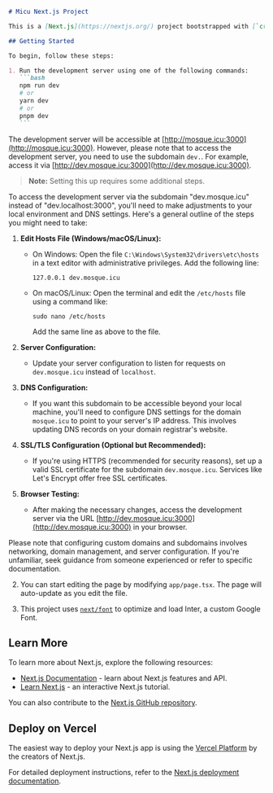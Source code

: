 ````markdown
# Micu Next.js Project

This is a [Next.js](https://nextjs.org/) project bootstrapped with [`create-next-app`](https://github.com/vercel/next.js/tree/canary/packages/create-next-app).

## Getting Started

To begin, follow these steps:

1. Run the development server using one of the following commands:
   ```bash
   npm run dev
   # or
   yarn dev
   # or
   pnpm dev
   ```
````

The development server will be accessible at [http://mosque.icu:3000](http://mosque.icu:3000). However, please note that to access the development server, you need to use the subdomain `dev.`. For example, access it via [http://dev.mosque.icu:3000](http://dev.mosque.icu:3000).

> **Note:** Setting this up requires some additional steps.

To access the development server via the subdomain "dev.mosque.icu" instead of "dev.localhost:3000", you'll need to make adjustments to your local environment and DNS settings. Here's a general outline of the steps you might need to take:

1.  **Edit Hosts File (Windows/macOS/Linux):**

    - On Windows: Open the file `C:\Windows\System32\drivers\etc\hosts` in a text editor with administrative privileges. Add the following line:
      ```
      127.0.0.1 dev.mosque.icu
      ```
    - On macOS/Linux: Open the terminal and edit the `/etc/hosts` file using a command like:
      ```
      sudo nano /etc/hosts
      ```
      Add the same line as above to the file.

2.  **Server Configuration:**

    - Update your server configuration to listen for requests on `dev.mosque.icu` instead of `localhost`.

3.  **DNS Configuration:**

    - If you want this subdomain to be accessible beyond your local machine, you'll need to configure DNS settings for the domain `mosque.icu` to point to your server's IP address. This involves updating DNS records on your domain registrar's website.

4.  **SSL/TLS Configuration (Optional but Recommended):**

    - If you're using HTTPS (recommended for security reasons), set up a valid SSL certificate for the subdomain `dev.mosque.icu`. Services like Let's Encrypt offer free SSL certificates.

5.  **Browser Testing:**

    - After making the necessary changes, access the development server via the URL [http://dev.mosque.icu:3000](http://dev.mosque.icu:3000) in your browser.

Please note that configuring custom domains and subdomains involves networking, domain management, and server configuration. If you're unfamiliar, seek guidance from someone experienced or refer to specific documentation.

2. You can start editing the page by modifying `app/page.tsx`. The page will auto-update as you edit the file.

3. This project uses [`next/font`](https://nextjs.org/docs/basic-features/font-optimization) to optimize and load Inter, a custom Google Font.

## Learn More

To learn more about Next.js, explore the following resources:

- [Next.js Documentation](https://nextjs.org/docs) - learn about Next.js features and API.
- [Learn Next.js](https://nextjs.org/learn) - an interactive Next.js tutorial.

You can also contribute to the [Next.js GitHub repository](https://github.com/vercel/next.js/).

## Deploy on Vercel

The easiest way to deploy your Next.js app is using the [Vercel Platform](https://vercel.com/new?utm_medium=default-template&filter=next.js&utm_source=create-next-app&utm_campaign=create-next-app-readme) by the creators of Next.js.

For detailed deployment instructions, refer to the [Next.js deployment documentation](https://nextjs.org/docs/deployment).

```

```
